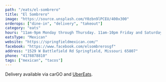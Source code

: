 ```yaml
---
path: "/eats/el-sombrero"
title: "El Sombrero"
image: "https://source.unsplash.com/Y0zbn9lPCEU/400x300"
orderops: ["dine-in", "delivery", "takeout"]
category: "eats"
hours: "11am-9pm Monday through Thursday. 11am-10pm Friday and Saturday. 11am-8:30pm Sunday"
eatsType: "Mexican"
website: "https://springfieldmexican.com/"
facebook: "https://www.facebook.com/elsombrerosgf"
address: "1529 W Battlefield Rd Springfield, Missouri 65807"
phone: "4178878810"
tags: ["mexican", "tacos"]
---
```


Delivery available via carGO and [UberEats](https://www.ubereats.com/springfield-mo/food-delivery/el-sombrero-mexican-restaurant/qt4flYLJQhqIol48Cm43UA).
